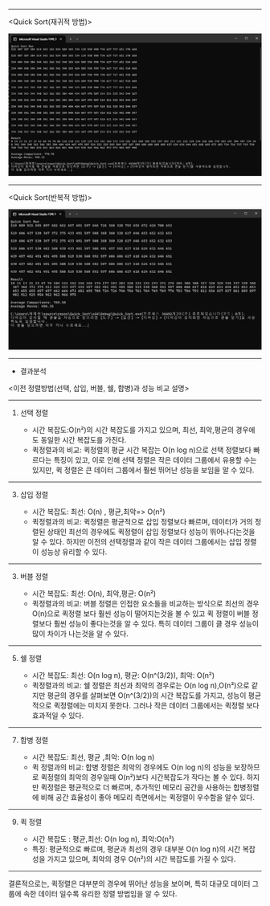 
----------------------------------------------------------------------------------------------------------------------------------------------------------------------------------------------------------------------------------------------

<Quick Sort(재귀적 방법)>

![](
https://github.com/JHONEY-076/5702216-Chae-Jae-Heon/blob/master/14-quicksort/Quick_Sort/Quick_%EC%9E%AC%EA%B7%80%EC%A0%81_%EB%B0%A9%EB%B2%95.jpg)




----------------------------------------------------------------------------------------------------------------------------------------------------------------------------------------------------------------------------------------------


<Quick Sort(반복적 방법)>

![](https://github.com/JHONEY-076/5702216-Chae-Jae-Heon/blob/master/14-quicksort/Quick_Sort/Quick_%EB%B0%98%EB%B3%B5%EC%A0%81_%EB%B0%A9%EB%B2%95.jpg)



----------------------------------------------------------------------------------------------------------------------------------------------------------------------------------------------------------------------------------------------
 - 결과분석
   
 <이전 정렬방법(선택, 삽입, 버블, 쉘, 합병)과 성능 비교 설명>
 
---------------------------------------------------------------------------------------------------------------------------------------------------------------------------------------------------------------------------------------------- 
1. 선택 정렬

   - 시간 복잡도:O(n²)의 시간 복잡도를 가지고 있으며, 최선, 최악,평균의 경우에도 동일한 시간 복잡도를 가진다.
   - 퀵정렬과의 비교:  퀵정렬의 평균 시간 복잡는 O(n log n)으로 선택 정렬보다 빠르다는 특징이 있고, 이로 인해 선택 정렬은 작은 데이터 그룹에서 유용할 수는 있지만, 퀵 정렬은 큰 데이터 그룹에서 훨씬 뛰어난 성능을 보임을 알 수 있다.

----------------------------------------------------------------------------------------------------------------------------------------------------------------------------------------------------------------------------------------------
  
3. 삽입 정렬
   
   - 시간 복잡도: 최선: O(n) , 평균,최악=> O(n²)
   - 퀵정렬과의 비교:  퀵정렬은 평균적으로 삽입 정렬보다 빠르며, 데이터가 거의 정렬된 상태인 최선의 경우에도 퀵정렬이 삽입 정렬보다 성능이 뛰어나다는것을 알 수 있다. 하지만 이전의 선택정렬과 같이 작은 데이터 그룹에서는 삽입 정렬이 성능상 유리할 수 있다.

----------------------------------------------------------------------------------------------------------------------------------------------------------------------------------------------------------------------------------------------

3. 버블 정렬
   
   - 시간 복잡도: 최선: O(n), 최악,평균: O(n²)
   - 퀵정렬과의 비교: 버블 정렬은 인접한 요소들을 비교하는 방식으로 최선의 경우 O(n)으로 퀵정렬 보다 훨씬 성능이 떨어지는것을 볼 수 있고 퀵 정렬이 버블 정렬보다 훨씬 성능이 좋다는것을 알 수 있다.  특히 데이터 그룹이 클 경우 성능이 많이 차이가 나는것을 알 수 있다.

----------------------------------------------------------------------------------------------------------------------------------------------------------------------------------------------------------------------------------------------

5. 쉘 정렬
   
   - 시간 복잡도: 최선: O(n log n), 평균: O(n^(3/2)), 최악: O(n²)
   - 퀵정렬과의 비교:  쉘 정렬은 최선과 최악의 경우로는 O(n log n),O(n²)으로 같지만 평균의 경우를 살펴보면  O(n^(3/2))의 시간 복잡도를 가지고, 성능이 평균적으로 퀵정렬에는 미치지 못한다. 그러나 작은 데이터 그룹에서는 퀵정렬 보다 효과적일 수 있다.

----------------------------------------------------------------------------------------------------------------------------------------------------------------------------------------------------------------------------------------------

7. 합병 정렬
   
   - 시간 복잡도: 최선, 평균 ,최악:  O(n log n)
   - 퀵 정렬과의 비교:  합병 정렬은 최악의 경우에도 O(n log n)의 성능을 보장하므로 퀵정렬의 최악의 경우일때 O(n²)보다 시간복잡도가 작다는 볼 수 있다. 하지만 퀵정렬은 평균적으로 더 빠르며, 추가적인 메모리 공간을 사용하는 합병정렬에 비해 공간 효율성이 좋아 메모리 측면에서는 퀵정렬이 우수함을 알수 있다.

----------------------------------------------------------------------------------------------------------------------------------------------------------------------------------------------------------------------------------------------

9. 퀵 정렬
    
   - 시간 복잡도 : 평균,최선: O(n log n), 최악:O(n²)
   - 특징:  평균적으로 빠르며, 평균과 최선의 경우 대부분 O(n log n)의 시간 복잡성을 가지고 있으며, 최악의 경우 O(n²)의 시간 복잡도를 가질 수 있다. 

----------------------------------------------------------------------------------------------------------------------------------------------------------------------------------------------------------------------------------------------


결론적으로는, 퀵정렬은 대부분의 경우에 뛰어난 성능을 보이며, 특히 대규모 데이터 그룹에 속한 데이터 일수록 유리한 정렬 방법임을 알 수 있다.
